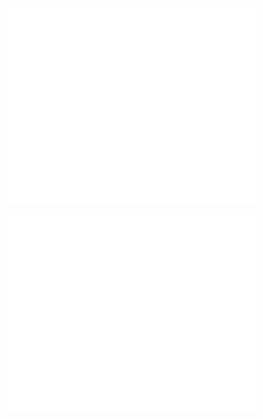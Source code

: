 <div align="center">
	<br>
		<img src="header.svg" width="800" height="400">
	<br>
	<br>
		<img src="presentation.svg" width="800" height="400">
	<br>
</div>

